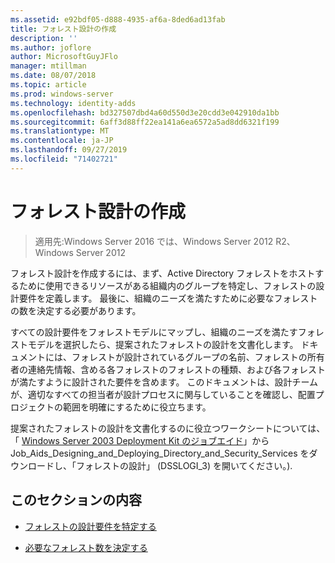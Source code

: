 ```yaml
---
ms.assetid: e92bdf05-d888-4935-af6a-8ded6ad13fab
title: フォレスト設計の作成
description: ''
ms.author: joflore
author: MicrosoftGuyJFlo
manager: mtillman
ms.date: 08/07/2018
ms.topic: article
ms.prod: windows-server
ms.technology: identity-adds
ms.openlocfilehash: bd327507dbd4a60d550d3e20cdd3e042910da1bb
ms.sourcegitcommit: 6aff3d88ff22ea141a6ea6572a5ad8dd6321f199
ms.translationtype: MT
ms.contentlocale: ja-JP
ms.lasthandoff: 09/27/2019
ms.locfileid: "71402721"
---
```

# <a name="creating-a-forest-design"></a>フォレスト設計の作成

>適用先:Windows Server 2016 では、Windows Server 2012 R2、Windows Server 2012

フォレスト設計を作成するには、まず、Active Directory フォレストをホストするために使用できるリソースがある組織内のグループを特定し、フォレストの設計要件を定義します。 最後に、組織のニーズを満たすために必要なフォレストの数を決定する必要があります。  
  
すべての設計要件をフォレストモデルにマップし、組織のニーズを満たすフォレストモデルを選択したら、提案されたフォレストの設計を文書化します。 ドキュメントには、フォレストが設計されているグループの名前、フォレストの所有者の連絡先情報、含める各フォレストのフォレストの種類、および各フォレストが満たすように設計された要件を含めます。 このドキュメントは、設計チームが、適切なすべての担当者が設計プロセスに関与していることを確認し、配置プロジェクトの範囲を明確にするために役立ちます。  
  
提案されたフォレストの設計を文書化するのに役立つワークシートについては、「 [Windows Server 2003 Deployment Kit のジョブエイド](https://go.microsoft.com/fwlink/?LinkID=102558)」から Job_Aids_Designing_and_Deploying_Directory_and_Security_Services をダウンロードし、「フォレストの設計」 (DSSLOGI_3) を開いてください。).  
  
## <a name="in-this-section"></a>このセクションの内容  
  
- [フォレストの設計要件を特定する](../../ad-ds/plan/Identifying-Forest-Design-Requirements.md)  
  
- [必要なフォレスト数を決定する](../../ad-ds/plan/Determining-the-Number-of-Forests-Required.md)  
